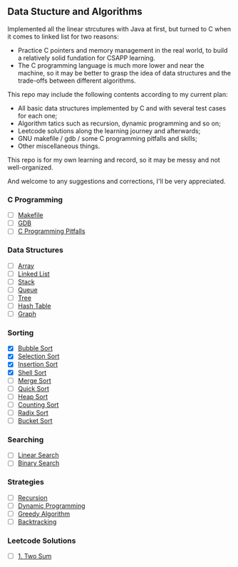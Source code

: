 ## Data Stucture and Algorithms

Implemented all the linear strcutures with Java at first, but turned to C when it comes to linked list for two reasons:

- Practice C pointers and memory management in the real world, to build a relatively solid fundation for CSAPP learning.
- The C programming language is much more lower and near the machine, so it may be better to grasp the idea of data structures and the trade-offs between different algorithms.

This repo may include the following contents according to my current plan:

- All basic data structures implemented by C and with several test cases for each one;
- Algorithm tatics such as recursion, dynamic programming and so on;
- Leetcode solutions along the learning journey and afterwards;
- GNU makefile / gdb / some C programming pitfalls and skills;
- Other miscellaneous things.

This repo is for my own learning and record, so it may be messy and not well-organized.

And welcome to any suggestions and corrections, I'll be very appreciated.

### C Programming

- [ ] [Makefile](./C/makefile/README.md)
- [ ] [GDB](./C/gdb/README.md)
- [ ] [C Programming Pitfalls](./C/c-programming-pitfalls/README.md)

### Data Structures

- [ ] [Array](./array/README.md)
- [ ] [Linked List](./linkedlist/README.md)
- [ ] [Stack](./stack/README.md)
- [ ] [Queue](./queue/README.md)
- [ ] [Tree](./tree/README.md)
- [ ] [Hash Table](./hashtable/README.md)
- [ ] [Graph](./graph/README.md)

### Sorting

- [x] [Bubble Sort](./sorting/bubble/README.md)
- [x] [Selection Sort](./sorting/selection/README.md)
- [x] [Insertion Sort](./sorting/insertion/README.md)
- [x] [Shell Sort](./sorting/shell/README.md)
- [ ] [Merge Sort](./sorting/merge/README.md)
- [ ] [Quick Sort](./sorting/quick/README.md)
- [ ] [Heap Sort](./sorting/heap/README.md)
- [ ] [Counting Sort](./sorting/counting/README.md)
- [ ] [Radix Sort](./sorting/radix/README.md)
- [ ] [Bucket Sort](./sorting/bucket/README.md)

### Searching

- [ ] [Linear Search](./searching/linear/README.md)
- [ ] [Binary Search](./searching/binary/README.md)

### Strategies

- [ ] [Recursion](./recursion/README.md)
- [ ] [Dynamic Programming](./dynamicprogramming/README.md)
- [ ] [Greedy Algorithm](./greedy/README.md)
- [ ] [Backtracking](./backtracking/README.md)

### Leetcode Solutions

- [ ] [1. Two Sum](./leetcode/1.two-sum/README.md)
